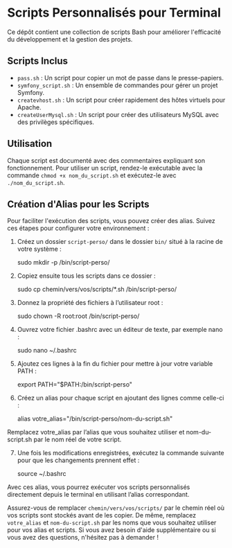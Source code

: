 # Scripts Personnalisés pour Terminal

Ce dépôt contient une collection de scripts Bash pour améliorer l'efficacité du développement et la gestion des projets.

## Scripts Inclus

- `pass.sh` : Un script pour copier un mot de passe dans le presse-papiers.
- `symfony_script.sh` : Un ensemble de commandes pour gérer un projet Symfony.
- `createvhost.sh` : Un script pour créer rapidement des hôtes virtuels pour Apache.
- `createUserMysql.sh` : Un script pour créer des utilisateurs MySQL avec des privilèges spécifiques.

## Utilisation

Chaque script est documenté avec des commentaires expliquant son fonctionnement. Pour utiliser un script, rendez-le exécutable avec la commande `chmod +x nom_du_script.sh` et exécutez-le avec `./nom_du_script.sh`.

## Création d'Alias pour les Scripts

Pour faciliter l'exécution des scripts, vous pouvez créer des alias. Suivez ces étapes pour configurer votre environnement :

1. Créez un dossier `script-perso/` dans le dossier `bin/` situé à la racine de votre système :
   
   sudo mkdir -p /bin/script-perso/

2. Copiez ensuite tous les scripts dans ce dossier :

   sudo cp chemin/vers/vos/scripts/*.sh /bin/script-perso/

3. Donnez la propriété des fichiers à l’utilisateur root :

   sudo chown -R root:root /bin/script-perso/

4. Ouvrez votre fichier .bashrc avec un éditeur de texte, par exemple nano :

    sudo nano ~/.bashrc

5. Ajoutez ces lignes à la fin du fichier pour mettre à jour votre variable PATH :

    export PATH="$PATH:/bin/script-perso"

6. Créez un alias pour chaque script en ajoutant des lignes comme celle-ci :

    alias votre_alias="/bin/script-perso/nom-du-script.sh"

Remplacez votre_alias par l’alias que vous souhaitez utiliser et nom-du-script.sh par le nom réel de votre script.

7. Une fois les modifications enregistrées, exécutez la commande suivante pour que les changements prennent effet :

    source ~/.bashrc

Avec ces alias, vous pourrez exécuter vos scripts personnalisés directement depuis le terminal en utilisant l’alias correspondant.


Assurez-vous de remplacer `chemin/vers/vos/scripts/` par le chemin réel où vos scripts sont stockés avant de les copier. De même, remplacez `votre_alias` et `nom-du-script.sh` par les noms que vous souhaitez utiliser pour vos alias et scripts. Si vous avez besoin d'aide supplémentaire ou si vous avez des questions, n'hésitez pas à demander !
